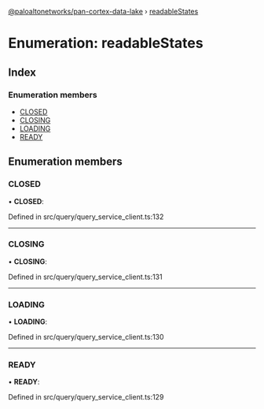 [@paloaltonetworks/pan-cortex-data-lake](../README.md) › [readableStates](readablestates.md)

# Enumeration: readableStates

## Index

### Enumeration members

* [CLOSED](readablestates.md#closed)
* [CLOSING](readablestates.md#closing)
* [LOADING](readablestates.md#loading)
* [READY](readablestates.md#ready)

## Enumeration members

###  CLOSED

• **CLOSED**:

Defined in src/query/query_service_client.ts:132

___

###  CLOSING

• **CLOSING**:

Defined in src/query/query_service_client.ts:131

___

###  LOADING

• **LOADING**:

Defined in src/query/query_service_client.ts:130

___

###  READY

• **READY**:

Defined in src/query/query_service_client.ts:129
